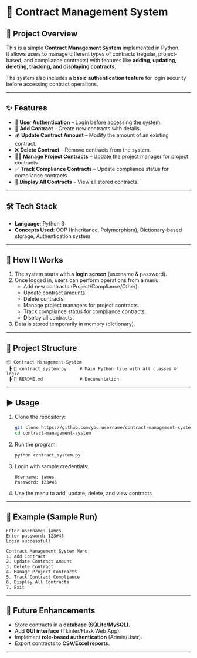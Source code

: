# 📑 Contract Management System

## 📌 Project Overview
This is a simple **Contract Management System** implemented in Python.  
It allows users to manage different types of contracts (regular, project-based, and compliance contracts) with features like **adding, updating, deleting, tracking, and displaying contracts**.  

The system also includes a **basic authentication feature** for login security before accessing contract operations.

---

## ✨ Features
- 🔐 **User Authentication** – Login before accessing the system.  
- 📄 **Add Contract** – Create new contracts with details.  
- 💰 **Update Contract Amount** – Modify the amount of an existing contract.  
- ❌ **Delete Contract** – Remove contracts from the system.  
- 👨‍💼 **Manage Project Contracts** – Update the project manager for project contracts.  
- ✅ **Track Compliance Contracts** – Update compliance status for compliance contracts.  
- 📜 **Display All Contracts** – View all stored contracts.  

---

## 🛠️ Tech Stack
- **Language**: Python 3  
- **Concepts Used**: OOP (Inheritance, Polymorphism), Dictionary-based storage, Authentication system  

---

## 🚀 How It Works
1. The system starts with a **login screen** (username & password).  
2. Once logged in, users can perform operations from a menu:  
   - Add new contracts (Project/Compliance/Other).  
   - Update contract amounts.  
   - Delete contracts.  
   - Manage project managers for project contracts.  
   - Track compliance status for compliance contracts.  
   - Display all contracts.  
3. Data is stored temporarily in memory (dictionary).  

---

## 📂 Project Structure
```
📦 Contract-Management-System
 ┣ 📜 contract_system.py     # Main Python file with all classes & logic
 ┣ 📜 README.md              # Documentation
```

---

## ▶️ Usage
1. Clone the repository:
   ```bash
   git clone https://github.com/yourusername/contract-management-system.git
   cd contract-management-system
   ```

2. Run the program:
   ```bash
   python contract_system.py
   ```

3. Login with sample credentials:
   ```
   Username: james
   Password: 123#45
   ```

4. Use the menu to add, update, delete, and view contracts.

---

## 📖 Example (Sample Run)
```
Enter username: james
Enter password: 123#45
Login successful!

Contract Management System Menu:
1. Add Contract
2. Update Contract Amount
3. Delete Contract
4. Manage Project Contracts
5. Track Contract Compliance
6. Display All Contracts
7. Exit
```

---

## 📖 Future Enhancements
- Store contracts in a **database (SQLite/MySQL)**.  
- Add **GUI interface** (Tkinter/Flask Web App).  
- Implement **role-based authentication** (Admin/User).  
- Export contracts to **CSV/Excel reports**.  

---

